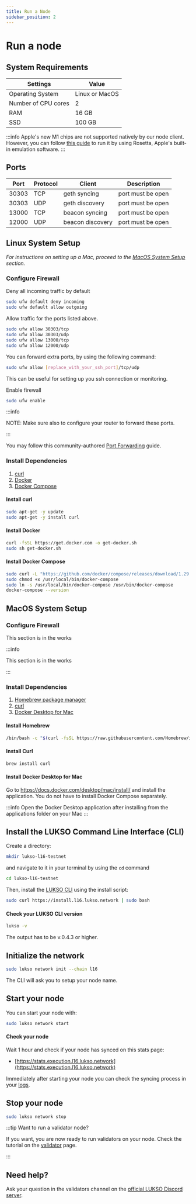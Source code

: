 ```yaml
---
title: Run a Node
sidebar_position: 2
---
```


# Run a node

## System Requirements

| Settings            | Value          |
| ------------------- | -------------- |
| Operating System    | Linux or MacOS |
| Number of CPU cores | 2              |
| RAM                 | 16 GB          |
| SSD                 | 100 GB         |

:::info
Apple's new M1 chips are not supported natively by our node client. However, you can follow [this guide](https://medium.com/@luki3k5/running-lukso-node-on-m1-mac-acf92d433a38) to run it by using Rosetta, Apple's built-in emulation software.
:::

## Ports

| Port  | Protocol | Client           | Description       |
| ----- | -------- | ---------------- | ----------------- |
| 30303 | TCP      | geth syncing     | port must be open |
| 30303 | UDP      | geth discovery   | port must be open |
| 13000 | TCP      | beacon syncing   | port must be open |
| 12000 | UDP      | beacon discovery | port must be open |

## Linux System Setup

_For instructions on setting up a Mac, proceed to the [MacOS System Setup](#macos-system-setup) section._

### Configure Firewall

Deny all incoming traffic by default

```sh
sudo ufw default deny incoming
sudo ufw default allow outgoing
```

Allow traffic for the ports listed above.

```sh
sudo ufw allow 30303/tcp
sudo ufw allow 30303/udp
sudo ufw allow 13000/tcp
sudo ufw allow 12000/udp
```

You can forward extra ports, by using the following command:

```sh
sudo ufw allow [replace_with_your_ssh_port]/tcp/udp
```

This can be useful for setting up you ssh connection or monitoring.

Enable firewall

```sh
sudo ufw enable
```

:::info

NOTE: Make sure also to configure your router to forward these ports.

:::

You may follow this community-authored [Port Forwarding](https://github.com/KEEZ-RobG/node-guide/blob/main/PortForward.md) guide.

### Install Dependencies

1. [curl](https://curl.se/)
2. [Docker](https://docs.docker.com/get-docker/)
3. [Docker Compose](https://docs.docker.com/compose/)

#### Install curl

```sh
sudo apt-get -y update
sudo apt-get -y install curl
```

#### Install Docker

```sh
curl -fsSL https://get.docker.com -o get-docker.sh
sudo sh get-docker.sh
```

#### Install Docker Compose

```sh
sudo curl -L "https://github.com/docker/compose/releases/download/1.29.2/docker-compose-$(uname -s)-$(uname -m)" -o /usr/local/bin/docker-compose
sudo chmod +x /usr/local/bin/docker-compose
sudo ln -s /usr/local/bin/docker-compose /usr/bin/docker-compose
docker-compose --version
```

## MacOS System Setup

### Configure Firewall

This section is in the works

:::info

This section is in the works

:::

### Install Dependencies

1. [Homebrew package manager](https://brew.sh)
2. [curl](https://macappstore.org/curl/)
3. [Docker Desktop for Mac](https://docs.docker.com/desktop/mac/install/)

#### Install Homebrew

```sh
/bin/bash -c "$(curl -fsSL https://raw.githubusercontent.com/Homebrew/install/HEAD/install.sh)"
```

#### Install Curl

```sh
brew install curl
```

#### Install Docker Desktop for Mac

Go to https://docs.docker.com/desktop/mac/install/ and install the application.
You do not have to install Docker Compose separately.

:::info
Open the Docker Desktop application after installing from the applications folder on your Mac
:::

## Install the LUKSO Command Line Interface (CLI)

Create a directory:

```sh
mkdir lukso-l16-testnet
```

and navigate to it in your terminal by using the `cd` command

```sh
cd lukso-l16-testnet
```

Then, install the [LUKSO CLI](https://github.com/lukso-network/lukso-cli) using the install script:

```sh
sudo curl https://install.l16.lukso.network | sudo bash
```

#### Check your LUKSO CLI version

```sh
lukso -v
```

The output has to be v.0.4.3 or higher.

## Initialize the network

```sh
sudo lukso network init --chain l16
```

The CLI will ask you to setup your node name.

## Start your node

You can start your node with:

```sh
sudo lukso network start
```

#### Check your node

Wait 1 hour and check if your node has synced on this stats page:

- [https://stats.execution.l16.lukso.network](https://stats.execution.l16.lukso.network)

Immediately after starting your node you can check the syncing process in your [logs](./logs-stats-monitoring.md).

## Stop your node

```sh
sudo lukso network stop
```

:::tip Want to run a validator node?

If you want, you are now ready to run validators on your node. Check the tutorial on the [validator](./become-validator.md) page.

:::

## Need help?

Ask your question in the validators channel on the [official LUKSO Discord server](https://discord.gg/u7cmyUyw8F).
